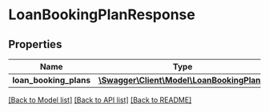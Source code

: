 # LoanBookingPlanResponse

## Properties
Name | Type | Description | Notes
------------ | ------------- | ------------- | -------------
**loan_booking_plans** | [**\Swagger\Client\Model\LoanBookingPlan[]**](LoanBookingPlan.md) |  | [optional] 

[[Back to Model list]](../../README.md#documentation-for-models) [[Back to API list]](../../README.md#documentation-for-api-endpoints) [[Back to README]](../../README.md)

